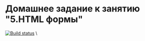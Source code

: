 # Домашнее задание к занятию "5.HTML формы"
[![Build status](https://ci.appveyor.com/api/projects/status/5w35brhhj14lssfl?svg=true)](https://ci.appveyor.com/project/Kutimskii/ajs-trello) \
